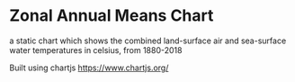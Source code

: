 # Zonal Annual Means Chart
 a static chart which shows the combined land-surface air and sea-surface water temperatures in celsius, from 1880-2018 
 
 Built using chartjs https://www.chartjs.org/
